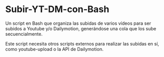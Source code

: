 # Subir-YT-DM-con-Bash

Un script en Bash que organiza las subidas de varios vídeos para ser subidos a Youtube y/o Dailymotion, generándose una cola que los sube secuencialmente.

Este script necesita otros scripts externos para realizar las subidas en sí, como youtube-upload o la API de Dailymotion.
